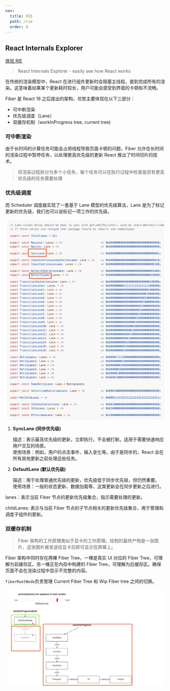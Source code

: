 ```yaml
---
nav:
  title: RIE
  path: /rie
  order: 0
---
```


## React Internals Explorer

<a target="_blank" href="https://jser.pro/ddir/rie?reactVersion=18.3.1&snippetKey=hq8jm2ylzb9u8eh468">体验 RIE</a>

> React Internals Explorer - easily see how React works

在传统的渲染模型中，React 在进行组件更新时会阻塞主线程，直到完成所有的渲染。这意味着如果某个更新耗时较长，用户可能会感受到界面的卡顿和不流畅。

Fiber 是 React 16 之后提出的架构，优势主要体现在以下三部分：

- 可中断渲染
- 优先级调度（Lane）
- 双缓存机制（workInProgress tree, current tree)

### 可中断渲染

由于长时间的计算任务可能会占用线程导致页面卡顿的问题，Fiber 允许在长时间的渲染过程中暂停任务，以处理更高优先级的更新 React 推出了时间切片的技术。

> 将渲染过程拆分为多个小任务，每个任务可以在执行过程中检查是否有更高优先级的任务需要处理

### 优先级调度

而 Scheduler 调度器实现了一套基于 Lane 模型的优先级算法，Lane 是为了标记更新的优先级，我们也可以说标记一项工作的优先级。

![lane优先级](./lane.png 'lane优先级')

1. **SyncLane (同步优先级)**

   描述：表示最高优先级的更新，立即执行，不会被打断。适用于需要快速响应用户交互的场景。  
   使用场景：例如，用户的点击事件、输入变化等。由于是同步的，React 会在所有其他更新之前处理这些任务。

2. **DefaultLane (默认优先级)**

   描述：用于处理普通优先级的更新，优先级低于同步优先级，但仍然重要。  
   使用场景：一般的状态更新、数据加载等，这类更新会在同步更新之后进行。

lanes：表示当前 Fiber 节点的更新优先级集合，指示需要处理的更新。

childLanes: 表示与当前 Fiber 节点的子节点相关的更新优先级集合，用于管理和调度子组件的更新。

<!-- ![更新源码](./pic2.png '更新源码') -->

### 双缓存机制

> Fiber 架构的工作原理类似于显卡的工作原理。绘制的最终产物是一张图片，这张图片被发送给显卡后即可显示在屏幕上。

Fiber 架构中同时存在两棵 Fiber Tree，一棵是真实 UI 对应的 Fiber Tree，可理解为前缓存区。另一棵正在内存中构建的 Fiber Tree，可理解为后缓存区。确保页面不会在渲染过程中显示不完整的内容。

`fiberRootNode`负责管理 Current Fiber Tree 和 Wip Fiber tree 之间的切换。

![双缓存机制](./pic1.png '双缓存机制')

